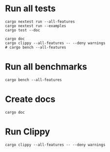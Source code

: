 # Run all tests

```shell
cargo nextest run --all-features
cargo nextest run --examples
cargo test --doc

cargo doc
cargo clippy --all-features -- --deny warnings
# cargo bench --all-features
```

# Run all benchmarks
```shell
cargo bench --all-features
```

# Create docs
```shell
cargo doc
```

# Run Clippy
```
cargo clippy --all-features -- --deny warnings
```